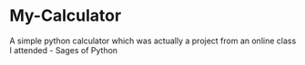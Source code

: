 # My-Calculator
 A simple python calculator which was actually a project from an online class I attended - Sages of Python
